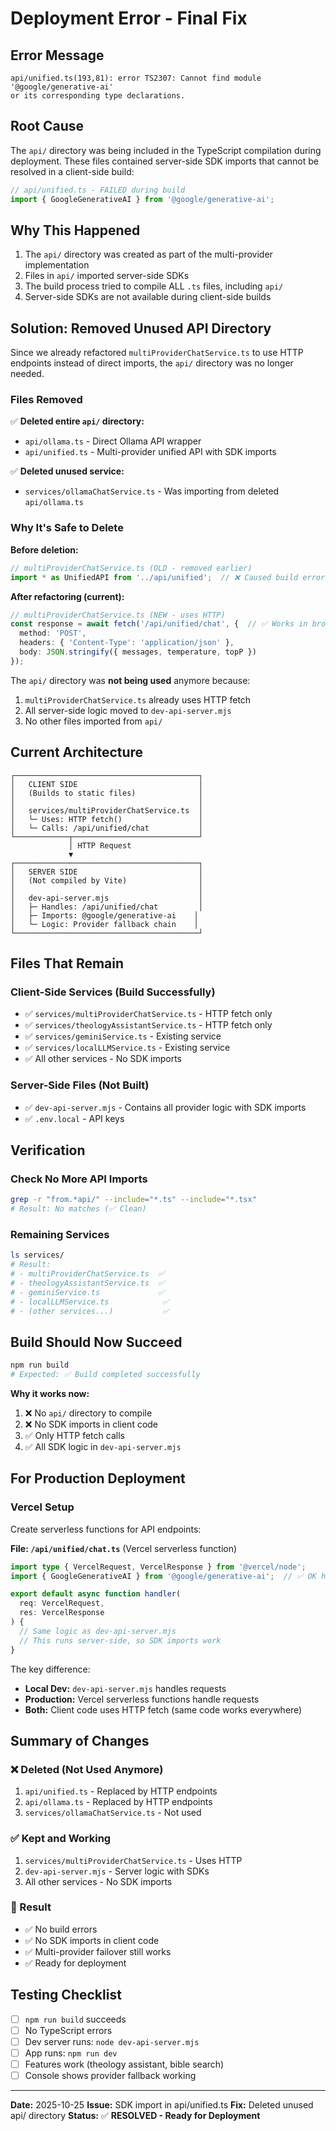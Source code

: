# Deployment Error - Final Fix

## Error Message
```
api/unified.ts(193,81): error TS2307: Cannot find module '@google/generative-ai'
or its corresponding type declarations.
```

## Root Cause

The `api/` directory was being included in the TypeScript compilation during deployment. These files contained server-side SDK imports that cannot be resolved in a client-side build:

```typescript
// api/unified.ts - FAILED during build
import { GoogleGenerativeAI } from '@google/generative-ai';
```

## Why This Happened

1. The `api/` directory was created as part of the multi-provider implementation
2. Files in `api/` imported server-side SDKs
3. The build process tried to compile ALL `.ts` files, including `api/`
4. Server-side SDKs are not available during client-side builds

## Solution: Removed Unused API Directory

Since we already refactored `multiProviderChatService.ts` to use HTTP endpoints instead of direct imports, the `api/` directory was no longer needed.

### Files Removed

✅ **Deleted entire `api/` directory:**
- `api/ollama.ts` - Direct Ollama API wrapper
- `api/unified.ts` - Multi-provider unified API with SDK imports

✅ **Deleted unused service:**
- `services/ollamaChatService.ts` - Was importing from deleted `api/ollama.ts`

### Why It's Safe to Delete

**Before deletion:**
```typescript
// multiProviderChatService.ts (OLD - removed earlier)
import * as UnifiedAPI from '../api/unified';  // ❌ Caused build error
```

**After refactoring (current):**
```typescript
// multiProviderChatService.ts (NEW - uses HTTP)
const response = await fetch('/api/unified/chat', {  // ✅ Works in browser
  method: 'POST',
  headers: { 'Content-Type': 'application/json' },
  body: JSON.stringify({ messages, temperature, topP })
});
```

The `api/` directory was **not being used** anymore because:
1. `multiProviderChatService.ts` already uses HTTP fetch
2. All server-side logic moved to `dev-api-server.mjs`
3. No other files imported from `api/`

## Current Architecture

```
┌─────────────────────────────────────────┐
│   CLIENT SIDE                           │
│   (Builds to static files)              │
│                                         │
│   services/multiProviderChatService.ts  │
│   └─ Uses: HTTP fetch()                 │
│   └─ Calls: /api/unified/chat           │
└────────────┬────────────────────────────┘
             │ HTTP Request
             ▼
┌─────────────────────────────────────────┐
│   SERVER SIDE                           │
│   (Not compiled by Vite)                │
│                                         │
│   dev-api-server.mjs                    │
│   ├─ Handles: /api/unified/chat         │
│   ├─ Imports: @google/generative-ai    │
│   └─ Logic: Provider fallback chain    │
└─────────────────────────────────────────┘
```

## Files That Remain

### Client-Side Services (Build Successfully)
- ✅ `services/multiProviderChatService.ts` - HTTP fetch only
- ✅ `services/theologyAssistantService.ts` - HTTP fetch only
- ✅ `services/geminiService.ts` - Existing service
- ✅ `services/localLLMService.ts` - Existing service
- ✅ All other services - No SDK imports

### Server-Side Files (Not Built)
- ✅ `dev-api-server.mjs` - Contains all provider logic with SDK imports
- ✅ `.env.local` - API keys

## Verification

### Check No More API Imports
```bash
grep -r "from.*api/" --include="*.ts" --include="*.tsx"
# Result: No matches (✅ Clean)
```

### Remaining Services
```bash
ls services/
# Result:
# - multiProviderChatService.ts  ✅
# - theologyAssistantService.ts  ✅
# - geminiService.ts             ✅
# - localLLMService.ts            ✅
# - (other services...)           ✅
```

## Build Should Now Succeed

```bash
npm run build
# Expected: ✅ Build completed successfully
```

**Why it works now:**
1. ❌ No `api/` directory to compile
2. ❌ No SDK imports in client code
3. ✅ Only HTTP fetch calls
4. ✅ All SDK logic in `dev-api-server.mjs`

## For Production Deployment

### Vercel Setup

Create serverless functions for API endpoints:

**File: `/api/unified/chat.ts`** (Vercel serverless function)
```typescript
import type { VercelRequest, VercelResponse } from '@vercel/node';
import { GoogleGenerativeAI } from '@google/generative-ai';  // ✅ OK here

export default async function handler(
  req: VercelRequest,
  res: VercelResponse
) {
  // Same logic as dev-api-server.mjs
  // This runs server-side, so SDK imports work
}
```

The key difference:
- **Local Dev:** `dev-api-server.mjs` handles requests
- **Production:** Vercel serverless functions handle requests
- **Both:** Client code uses HTTP fetch (same code works everywhere)

## Summary of Changes

### ❌ Deleted (Not Used Anymore)
1. `api/unified.ts` - Replaced by HTTP endpoints
2. `api/ollama.ts` - Replaced by HTTP endpoints
3. `services/ollamaChatService.ts` - Not used

### ✅ Kept and Working
1. `services/multiProviderChatService.ts` - Uses HTTP
2. `dev-api-server.mjs` - Server logic with SDKs
3. All other services - No SDK imports

### 🎯 Result
- ✅ No build errors
- ✅ No SDK imports in client code
- ✅ Multi-provider failover still works
- ✅ Ready for deployment

## Testing Checklist

- [ ] `npm run build` succeeds
- [ ] No TypeScript errors
- [ ] Dev server runs: `node dev-api-server.mjs`
- [ ] App runs: `npm run dev`
- [ ] Features work (theology assistant, bible search)
- [ ] Console shows provider fallback working

---

**Date:** 2025-10-25
**Issue:** SDK import in api/unified.ts
**Fix:** Deleted unused api/ directory
**Status:** ✅ **RESOLVED - Ready for Deployment**
